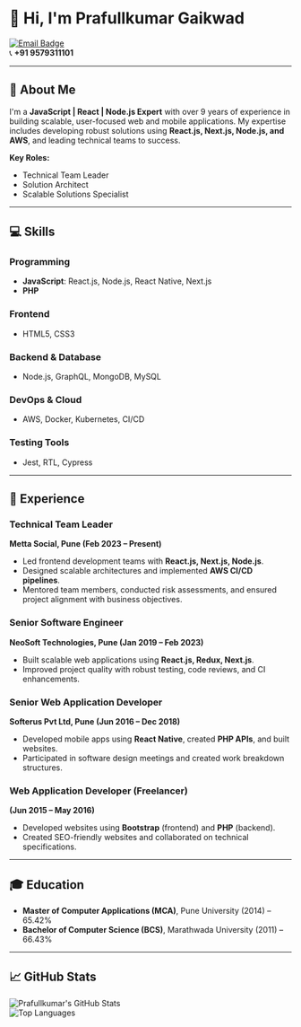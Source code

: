 
# 👋 Hi, I'm Prafullkumar Gaikwad  

[![Email Badge](https://img.shields.io/badge/Email-prafullg90@gmail.com-blue)](mailto:prafullg90@gmail.com)  
📞 **+91 9579311101**  

---

## 🚀 About Me  

I'm a **JavaScript | React | Node.js Expert** with over 9 years of experience in building scalable, user-focused web and mobile applications. My expertise includes developing robust solutions using **React.js, Next.js, Node.js, and AWS**, and leading technical teams to success.  

**Key Roles:**  
- Technical Team Leader  
- Solution Architect  
- Scalable Solutions Specialist  

---

## 💻 Skills  

### Programming  
- **JavaScript**: React.js, Node.js, React Native, Next.js  
- **PHP**  

### Frontend  
- HTML5, CSS3  

### Backend & Database  
- Node.js, GraphQL, MongoDB, MySQL  

### DevOps & Cloud  
- AWS, Docker, Kubernetes, CI/CD  

### Testing Tools  
- Jest, RTL, Cypress  

---

## 🌟 Experience  

### Technical Team Leader  
**Metta Social, Pune (Feb 2023 – Present)**  
- Led frontend development teams with **React.js, Next.js, Node.js**.  
- Designed scalable architectures and implemented **AWS CI/CD pipelines**.  
- Mentored team members, conducted risk assessments, and ensured project alignment with business objectives.  

### Senior Software Engineer  
**NeoSoft Technologies, Pune (Jan 2019 – Feb 2023)**  
- Built scalable web applications using **React.js, Redux, Next.js**.  
- Improved project quality with robust testing, code reviews, and CI enhancements.  

### Senior Web Application Developer  
**Softerus Pvt Ltd, Pune (Jun 2016 – Dec 2018)**  
- Developed mobile apps using **React Native**, created **PHP APIs**, and built websites.  
- Participated in software design meetings and created work breakdown structures.  

### Web Application Developer (Freelancer)  
**(Jun 2015 – May 2016)**  
- Developed websites using **Bootstrap** (frontend) and **PHP** (backend).  
- Created SEO-friendly websites and collaborated on technical specifications.  

---

## 🎓 Education  

- **Master of Computer Applications (MCA)**, Pune University (2014) – 65.42%  
- **Bachelor of Computer Science (BCS)**, Marathwada University (2011) – 66.43%  

---

## 📈 GitHub Stats  

![Prafullkumar's GitHub Stats](https://github-readme-stats.vercel.app/api?username=prafullg90&show_icons=true&theme=radical)  
![Top Languages](https://github-readme-stats.vercel.app/api/top-langs/?username=prafullg90&layout=compact&theme=radical)  
